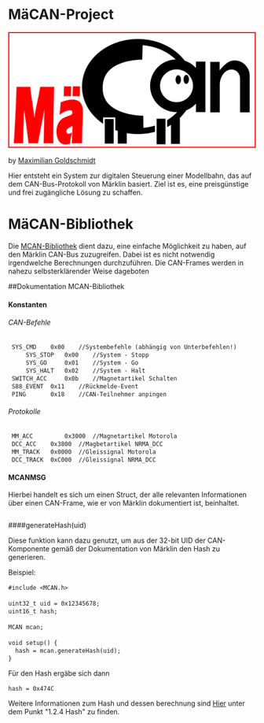 # MäCAN-Project

![MäCAN](images/mäcan-logo.png)

by [Maximilian Goldschmidt](mailto:maxigoldschmidt@gmail.com)

Hier entsteht ein System zur digitalen Steuerung einer Modellbahn, das auf dem CAN-Bus-Protokoll von Märklin basiert. Ziel ist es, eine preisgünstige und frei zugängliche Lösung zu schaffen.

# MäCAN-Bibliothek

Die [MCAN-Bibliothek](MCAN/) dient dazu, eine einfache Möglichkeit zu haben, auf den Märklin CAN-Bus zuzugreifen. Dabei ist es nicht notwendig irgendwelche Berechnungen durchzuführen. Die CAN-Frames werden in nahezu selbsterklärender Weise dageboten

##Dokumentation MCAN-Bibliothek

#### Konstanten

###### CAN-Befehle
````
 SYS_CMD	0x00 	//Systembefehle (abhängig von Unterbefehlen!)
 	 SYS_STOP 	0x00 	//System - Stopp
 	 SYS_GO		0x01	//System - Go
 	 SYS_HALT	0x02	//System - Halt
 SWITCH_ACC 	0x0b	//Magnetartikel Schalten
 S88_EVENT	0x11	//Rückmelde-Event
 PING 		0x18	//CAN-Teilnehmer anpingen
````

###### Protokolle
````
 MM_ACC 		0x3000	//Magnetartikel Motorola
 DCC_ACC 	0x3800	//Magbetartikel NRMA_DCC
 MM_TRACK 	0x0000	//Gleissignal Motorola
 DCC_TRACK 	0xC000	//Gleissignal NRMA_DCC
````

#### MCANMSG

Hierbei handelt es sich um einen Struct, der alle relevanten Informationen über einen CAN-Frame, wie er von Märklin dokumentiert ist, beinhaltet.
````
````

####generateHash(uid)

Diese funktion kann dazu genutzt, um aus der 32-bit UID der CAN-Komponente gemäß der Dokumentation von Märklin den Hash zu generieren.

Beispiel:
```
#include <MCAN.h>

uint32_t uid = 0x12345678;
uint16_t hash;

MCAN mcan;

void setup() {
  hash = mcan.generateHash(uid);
}
````

Für den Hash ergäbe sich dann 
````
hash = 0x474C
````
Weitere Informationen zum Hash und dessen berechnung sind [Hier](http://medienpdb.maerklin.de/digital22008/files/cs2CAN-Protokoll-2_0.pdf) unter dem Punkt "1.2.4 Hash" zu finden.
